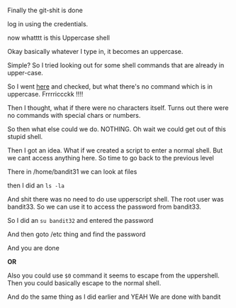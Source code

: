 Finally the git-shit is done

log in using the credentials.

now whatttt is this Uppercase shell

Okay basically whatever I type in, it becomes an uppercase.

Simple? So I tried looking out for some shell commands that are already in upper-case.

So I went [here](https://ss64.com/bash/) and checked, but what there's no command which is in uppercase. Frrrriccckk !!!!

Then I thought, what if there were no characters itself. Turns out there were no commands with special chars or numbers. 

So then what else could we do. NOTHING. Oh wait we could get out of this stupid shell.

Then I got an idea. What if we created a script to enter a normal shell. But we cant access anything here. So time to go back to the previous level

There in /home/bandit31 we can look at files

then I did an `ls -la`

And shit there was no need to do use upperscript shell. The root user was bandit33. So we can use it to access the password from bandit33.

So I did an `su bandit32` and entered the password

And then goto /etc thing and find the password 

And you are done

**OR**

Also you could use `$0` command it seems to escape from the uppershell. Then you could basically escape to the normal shell. 

And do the same thing as I did earlier and YEAH We are done with bandit
